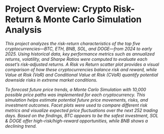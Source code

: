 # Project Overview: Crypto Risk-Return & Monte Carlo Simulation Analysis

*This project analyzes the risk-return characteristics of the top five cryptocurrencies—BTC, ETH, BNB, SOL, and DOGE—from 2024 to early 2025. Using historical data, key performance metrics such as annualized returns, volatility, and Sharpe Ratios were computed to evaluate each asset’s risk-adjusted returns. A Risk vs Return scatter plot provides a visual comparison of how these cryptocurrencies balance risk and reward, while Value at Risk (VaR) and Conditional Value at Risk (CVaR) quantify potential downside risks in extreme market conditions.*

*To forecast future price trends, a Monte Carlo Simulation with 10,000 possible price paths was implemented for each cryptocurrency. This simulation helps estimate potential future price movements, risks, and investment outcomes. Facet plots were used to compare different risk metrics and visualize expected price fluctuations over the next 252 trading days. Based on the findings, BTC appears to be the safest investment, SOL & DOGE offer high-risk/high-reward opportunities, while BNB shows a declining trend.*
